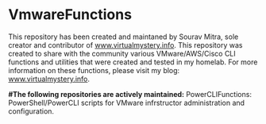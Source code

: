 # VmwareFunctions
This repository has been created and maintaned by Sourav Mitra, sole creator and contributor of www.virtualmystery.info.
This repository was created to share with the community various VMware/AWS/Cisco CLI functions and utilities that were created and tested in my homelab. For more information on these functions, please visit my blog: www.virtualmystery.info. 


**#**The following repositories are actively maintained:****
PowerCLIFunctions: PowerShell/PowerCLI scripts for VMware infrstructor administration and configuration.

